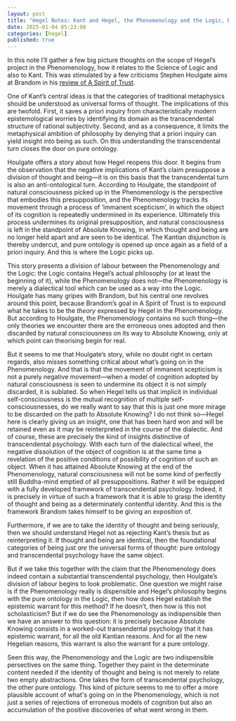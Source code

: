 ```yaml
---
layout: post
title: "Hegel Notes: Kant and Hegel, the Phenomenology and the Logic, Brandom and Houlgate"
date: 2025-01-04 05:23:00
categories: [hegel]
published: true
---
```


In this note I’ll gather a few big picture thoughts on the scope of Hegel’s project in the Phenomenology, how it relates to the Science of Logic and also to Kant. This was stimulated by a few criticisms Stephen Houlgate aims at Brandom in his [review of A Spirit of Trust](https://ndpr.nd.edu/reviews/a-spirit-of-trust-a-reading-of-hegels-phenomenology/).

One of Kant’s central ideas is that the categories of traditional metaphysics should be understood as universal forms of thought. The implications of this are twofold. First, it saves a priori inquiry from characteristically modern epistemological worries by identifying its domain as the transcendental structure of rational subjectivity. Second, and as a consequence, it limits the metaphysical ambition of philosophy by denying that a priori inquiry can yield insight into being as such. On this understanding the transcendental turn closes the door on pure ontology.

Houlgate offers a story about how Hegel reopens this door. It begins from the observation that the negative implications of Kant’s claim presuppose a division of thought and being—it is on this basis that the transcendental turn is also an anti-ontological turn. According to Houlgate, the standpoint of natural consciousness picked up in the Phenomenology is the perspective that embodies this presupposition, and the Phenomenology tracks its movement through a process of ‘immanent scepticism’, in which the object of its cognition is repeatedly undermined in its experience. Ultimately this process undermines its original presupposition, and natural consciousness is left in the standpoint of Absolute Knowing, in which thought and being are no longer held apart and are seen to be identical. The Kantian disjunction is thereby undercut, and pure ontology is opened up once again as a field of a priori inquiry. And this is where the Logic picks up.

This story presents a division of labour between the Phenomenology and the Logic: the Logic contains Hegel’s actual philosophy (or at least the beginning of it), while the Phenomenology does not—the Phenomenology is merely a dialectical tool which can be used as a way into the Logic. Houlgate has many gripes with Brandom, but his central one revolves around this point, because Brandom’s goal in A Spirit of Trust is to expound what he takes to be the _theory_ expressed by Hegel in the Phenomenology. But according to Houlgate, the Phenomenology contains no such thing—the only theories we encounter there are the erroneous ones adopted and then discarded by natural consciousness on its way to Absolute Knowing, only at which point can theorising begin for real.

But it seems to me that Houlgate’s story, while no doubt right in certain regards, also misses something critical about what’s going on in the Phenomenology. And that is that the movement of immanent scepticism is not a purely negative movement—when a model of cognition adopted by natural consciousness is seen to undermine its object it is not simply discarded, it is sublated. So when Hegel tells us that implicit in individual self-consciousness is the mutual recognition of multiple self-consciousnesses, do we really want to say that this is just one more mirage to be discarded on the path to Absolute Knowing? I do not think so—Hegel here is clearly giving us an insight, one that has been hard won and will be retained even as it may be reinterpreted in the course of the dialectic. And of course, these are precisely the kind of insights distinctive of transcendental psychology. With each turn of the dialectical wheel, the negative dissolution of the object of cognition is at the same time a revelation of the positive conditions of possibility of cognition of such an object. When it has attained Absolute Knowing at the end of the Phenomenology, natural consciousness will not be some kind of perfectly still Buddha-mind emptied of all presuppositions. Rather it will be equipped with a fully developed framework of transcendental psychology. Indeed, it is precisely in virtue of such a framework that it is able to grasp the identity of thought and being as a determinately contentful identity. And this is the framework Brandom takes himself to be giving an exposition of.

Furthermore, if we are to take the identity of thought and being seriously, then we should understand Hegel not as rejecting Kant’s thesis but as reinterpreting it. If thought and being are identical, then the foundational categories of being just _are_ the universal forms of thought: pure ontology and transcendental psychology have the same object.

But if we take this together with the claim that the Phenomenology does indeed contain a substantial transcendental psychology, then Houlgate’s division of labour begins to look problematic. One question we might raise is if the Phenomenology really is dispensible and Hegel’s philosophy begins with the pure ontology in the Logic, then how does Hegel establish the epistemic warrant for this method? If he doesn’t, then how is this not scholasticism? But if we do see the Phenomenology as indispensible then we have an answer to this question: it is precisely because Absolute Knowing consists in a worked-out transendental psychology that it has epistemic warrant, for all the old Kantian reasons. And for all the new Hegelian reasons, this warrant is also the warrant for a pure ontology.

Seen this way, the Phenomenology and the Logic are two indispensible persectives on the same thing. Together they paint in the determinate content needed if the identity of thought and being is not merely to relate two empty abstractions. One takes the form of transcendental psychology, the other pure ontology. This kind of picture seems to me to offer a more plausible account of what's going on in the Phenomenology, which is not just a series of rejections of erroneous models of cognition but also an accumulation of the positive discoveries of what went wrong in them. 

